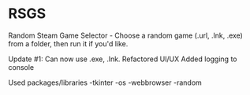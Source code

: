 # RSGS
Random Steam Game Selector - Choose a random game (.url, .lnk, .exe) from a folder, then run it if you'd like. 

Update #1:
Can now use .exe, .lnk. 
Refactored UI/UX
Added logging to console

Used packages/libraries
-tkinter
-os
-webbrowser
-random
